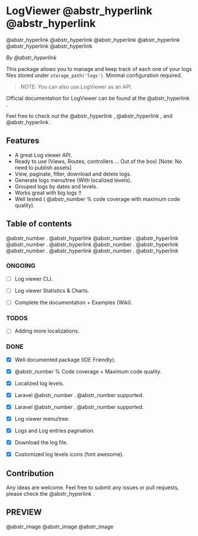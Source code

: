 # LogViewer @abstr_hyperlink @abstr_hyperlink 

@abstr_hyperlink @abstr_hyperlink @abstr_hyperlink @abstr_hyperlink @abstr_hyperlink @abstr_hyperlink 

_By @abstr_hyperlink_

This package allows you to manage and keep track of each one of your logs files stored under `storage_path('logs')`. Minimal configuration required.

> NOTE: You can also use LogViewer as an API.

Official documentation for LogViewer can be found at the @abstr_hyperlink .

Feel free to check out the @abstr_hyperlink , @abstr_hyperlink , and @abstr_hyperlink .

## Features

  * A great Log viewer API. 
  * Ready to use (Views, Routes, controllers … Out of the box) [Note: No need to publish assets]
  * View, paginate, filter, download and delete logs.
  * Generate logs menu/tree (With localized levels).
  * Grouped logs by dates and levels.
  * Works great with big logs !!
  * Well tested ( @abstr_number % code coverage with maximum code quality).



## Table of contents

@abstr_number . @abstr_hyperlink @abstr_number . @abstr_hyperlink @abstr_number . @abstr_hyperlink @abstr_number . @abstr_hyperlink @abstr_number . @abstr_hyperlink @abstr_number . @abstr_hyperlink 

### ONGOING

  * [ ] Log viewer CLI.
  * [ ] Log viewer Statistics & Charts.
  * [ ] Complete the documentation + Examples (Wiki).



### TODOS

  * [ ] Adding more localizations.



### DONE

  * [x] Well documented package (IDE Friendly).
  * [x] @abstr_number % Code coverage + Maximum code quality. 
  * [x] Localized log levels.
  * [x] Laravel @abstr_number . @abstr_number supported.
  * [x] Laravel @abstr_number . @abstr_number supported.
  * [x] Log viewer menu/tree.
  * [x] Logs and Log entries pagination.
  * [x] Download the log file.
  * [x] Customized log levels icons (font awesome).



## Contribution

Any ideas are welcome. Feel free to submit any issues or pull requests, please check the @abstr_hyperlink .

## PREVIEW

@abstr_image @abstr_image @abstr_image 
